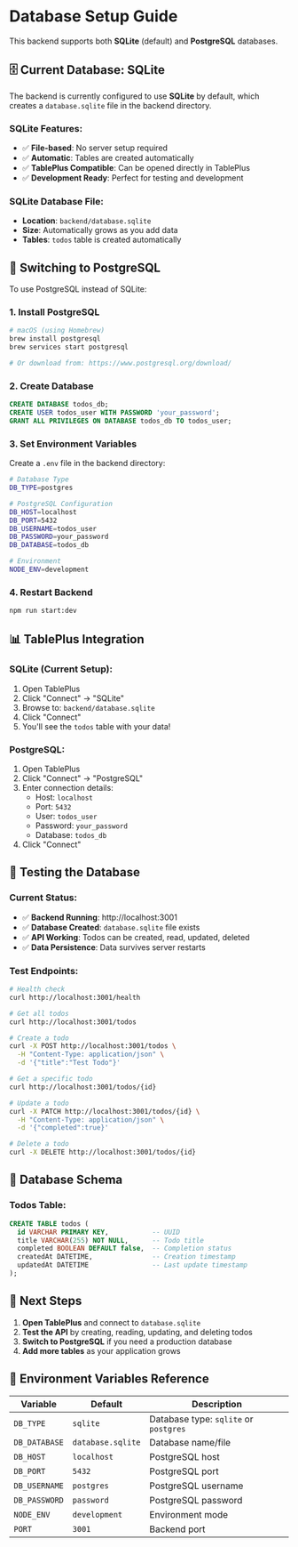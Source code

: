 # Database Setup Guide

This backend supports both **SQLite** (default) and **PostgreSQL** databases.

## 🗄️ **Current Database: SQLite**

The backend is currently configured to use **SQLite** by default, which creates a `database.sqlite` file in the backend directory.

### **SQLite Features:**
- ✅ **File-based**: No server setup required
- ✅ **Automatic**: Tables are created automatically
- ✅ **TablePlus Compatible**: Can be opened directly in TablePlus
- ✅ **Development Ready**: Perfect for testing and development

### **SQLite Database File:**
- **Location**: `backend/database.sqlite`
- **Size**: Automatically grows as you add data
- **Tables**: `todos` table is created automatically

## 🔄 **Switching to PostgreSQL**

To use PostgreSQL instead of SQLite:

### **1. Install PostgreSQL**
```bash
# macOS (using Homebrew)
brew install postgresql
brew services start postgresql

# Or download from: https://www.postgresql.org/download/
```

### **2. Create Database**
```sql
CREATE DATABASE todos_db;
CREATE USER todos_user WITH PASSWORD 'your_password';
GRANT ALL PRIVILEGES ON DATABASE todos_db TO todos_user;
```

### **3. Set Environment Variables**
Create a `.env` file in the backend directory:
```bash
# Database Type
DB_TYPE=postgres

# PostgreSQL Configuration
DB_HOST=localhost
DB_PORT=5432
DB_USERNAME=todos_user
DB_PASSWORD=your_password
DB_DATABASE=todos_db

# Environment
NODE_ENV=development
```

### **4. Restart Backend**
```bash
npm run start:dev
```

## 📊 **TablePlus Integration**

### **SQLite (Current Setup):**
1. Open TablePlus
2. Click "Connect" → "SQLite"
3. Browse to: `backend/database.sqlite`
4. Click "Connect"
5. You'll see the `todos` table with your data!

### **PostgreSQL:**
1. Open TablePlus
2. Click "Connect" → "PostgreSQL"
3. Enter connection details:
   - Host: `localhost`
   - Port: `5432`
   - User: `todos_user`
   - Password: `your_password`
   - Database: `todos_db`
4. Click "Connect"

## 🧪 **Testing the Database**

### **Current Status:**
- ✅ **Backend Running**: http://localhost:3001
- ✅ **Database Created**: `database.sqlite` file exists
- ✅ **API Working**: Todos can be created, read, updated, deleted
- ✅ **Data Persistence**: Data survives server restarts

### **Test Endpoints:**
```bash
# Health check
curl http://localhost:3001/health

# Get all todos
curl http://localhost:3001/todos

# Create a todo
curl -X POST http://localhost:3001/todos \
  -H "Content-Type: application/json" \
  -d '{"title":"Test Todo"}'

# Get a specific todo
curl http://localhost:3001/todos/{id}

# Update a todo
curl -X PATCH http://localhost:3001/todos/{id} \
  -H "Content-Type: application/json" \
  -d '{"completed":true}'

# Delete a todo
curl -X DELETE http://localhost:3001/todos/{id}
```

## 🔧 **Database Schema**

### **Todos Table:**
```sql
CREATE TABLE todos (
  id VARCHAR PRIMARY KEY,           -- UUID
  title VARCHAR(255) NOT NULL,      -- Todo title
  completed BOOLEAN DEFAULT false,  -- Completion status
  createdAt DATETIME,               -- Creation timestamp
  updatedAt DATETIME                -- Last update timestamp
);
```

## 🚀 **Next Steps**

1. **Open TablePlus** and connect to `database.sqlite`
2. **Test the API** by creating, reading, updating, and deleting todos
3. **Switch to PostgreSQL** if you need a production database
4. **Add more tables** as your application grows

## 📝 **Environment Variables Reference**

| Variable | Default | Description |
|----------|---------|-------------|
| `DB_TYPE` | `sqlite` | Database type: `sqlite` or `postgres` |
| `DB_DATABASE` | `database.sqlite` | Database name/file |
| `DB_HOST` | `localhost` | PostgreSQL host |
| `DB_PORT` | `5432` | PostgreSQL port |
| `DB_USERNAME` | `postgres` | PostgreSQL username |
| `DB_PASSWORD` | `password` | PostgreSQL password |
| `NODE_ENV` | `development` | Environment mode |
| `PORT` | `3001` | Backend port |
